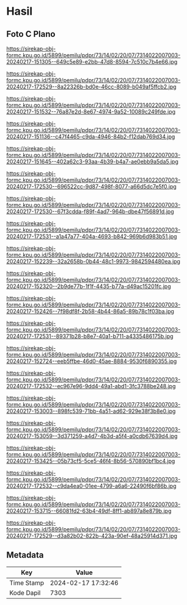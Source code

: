 # Hasil

## Foto C Plano

https://sirekap-obj-formc.kpu.go.id/5899/pemilu/pdpr/73/14/02/20/07/7314022007003-20240217-151305--649c5e89-e2bb-47d8-8594-7c510c7b4e66.jpg

https://sirekap-obj-formc.kpu.go.id/5899/pemilu/pdpr/73/14/02/20/07/7314022007003-20240217-172529--8a22326b-bd0e-46cc-8089-b049af5ffcb2.jpg

https://sirekap-obj-formc.kpu.go.id/5899/pemilu/pdpr/73/14/02/20/07/7314022007003-20240217-151532--76a87e2d-8e67-4974-9a52-10089c249fde.jpg

https://sirekap-obj-formc.kpu.go.id/5899/pemilu/pdpr/73/14/02/20/07/7314022007003-20240217-151136--c47f4465-c9da-4946-84b2-f12dab769d34.jpg

https://sirekap-obj-formc.kpu.go.id/5899/pemilu/pdpr/73/14/02/20/07/7314022007003-20240217-151645--402a62c3-93aa-4b39-b4a7-ae0ebb9a5da5.jpg

https://sirekap-obj-formc.kpu.go.id/5899/pemilu/pdpr/73/14/02/20/07/7314022007003-20240217-172530--696522cc-9d87-498f-8077-a66d5dc7e5f0.jpg

https://sirekap-obj-formc.kpu.go.id/5899/pemilu/pdpr/73/14/02/20/07/7314022007003-20240217-172530--67f3cdda-f89f-4ad7-964b-dbe47f56891d.jpg

https://sirekap-obj-formc.kpu.go.id/5899/pemilu/pdpr/73/14/02/20/07/7314022007003-20240217-172531--a1a47a77-404a-4693-b842-969b6d983b51.jpg

https://sirekap-obj-formc.kpu.go.id/5899/pemilu/pdpr/73/14/02/20/07/7314022007003-20240217-152239--32a2658b-0b44-48c1-9973-9842594480ea.jpg

https://sirekap-obj-formc.kpu.go.id/5899/pemilu/pdpr/73/14/02/20/07/7314022007003-20240217-152320--2b9de77b-1f1f-4435-b77a-d49ac15201fc.jpg

https://sirekap-obj-formc.kpu.go.id/5899/pemilu/pdpr/73/14/02/20/07/7314022007003-20240217-152426--7f98df8f-2b58-4b44-86a5-89b78c1f03ba.jpg

https://sirekap-obj-formc.kpu.go.id/5899/pemilu/pdpr/73/14/02/20/07/7314022007003-20240217-172531--89371b28-b8e7-40a1-b711-a4335486175b.jpg

https://sirekap-obj-formc.kpu.go.id/5899/pemilu/pdpr/73/14/02/20/07/7314022007003-20240217-152724--eeb5ffbe-46d0-45ae-8884-9530f6890355.jpg

https://sirekap-obj-formc.kpu.go.id/5899/pemilu/pdpr/73/14/02/20/07/7314022007003-20240217-172532--ec967e96-9dd4-49a1-abd1-3fc3788be248.jpg

https://sirekap-obj-formc.kpu.go.id/5899/pemilu/pdpr/73/14/02/20/07/7314022007003-20240217-153003--898fc539-71bb-4a51-ad62-929e38f3b8e0.jpg

https://sirekap-obj-formc.kpu.go.id/5899/pemilu/pdpr/73/14/02/20/07/7314022007003-20240217-153059--3d371259-a4d7-4b3d-a5f4-a0cdb67639d4.jpg

https://sirekap-obj-formc.kpu.go.id/5899/pemilu/pdpr/73/14/02/20/07/7314022007003-20240217-153425--05b73cf5-5ce5-46f4-8b56-570890bf1bc4.jpg

https://sirekap-obj-formc.kpu.go.id/5899/pemilu/pdpr/73/14/02/20/07/7314022007003-20240217-172532--c9da4ea0-01ee-4799-a6a6-22490f6bf86b.jpg

https://sirekap-obj-formc.kpu.go.id/5899/pemilu/pdpr/73/14/02/20/07/7314022007003-20240217-153715--66081fd2-63b4-49df-8ff1-ab897a8e879b.jpg

https://sirekap-obj-formc.kpu.go.id/5899/pemilu/pdpr/73/14/02/20/07/7314022007003-20240217-172529--d3a82b02-822b-423a-90ef-48a25914d371.jpg


## Metadata

| Key        | Value               |
| ---------- | ------------------- |
| Time Stamp | 2024-02-17 17:32:46 |
| Kode Dapil | 7303                |



